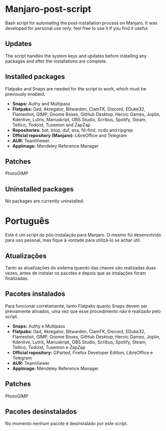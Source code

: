 # Manjaro-post-script
Bash script for automating the post-installation process on Manjaro. It was developed for personal use only; feel free to use it if you find it useful.

## Updates
The script handles the system keys and updates before installing any packages and after the installations are complete.

## Installed packages
Flatpaks and Snaps are needed for the script to work, which must be previously enabled.
* **Snaps:** Authy and Multipass
* **Flatpaks:** 0ad, Akregator, Bitwarden, ClamTK, Discord, EDuke32, Flameshot, GIMP, Gnome Boxes, GitHub Desktop, Heroic Games, Joplin, Kdenlive, Lutris, Manuskript, OBS Studio, Scribus, Spotify, Steam, Tellico, Todoist, Tuxemon and ZapZap
* **Repositories:** bat, btop, duf, exa, fd-find, ncdu and ripgrep
* **Official repository (Manjaro):** LibreOffice and Telegram
* **AUR:** TeamViewer
* **AppImage:** Mendeley Reference Manager

## Patches
PhotoGIMP

## Uninstalled packages
No packages are currently uninstalled.

# Português
Este é um script de pós-instalação para Manjaro. O mesmo foi desenvolvido para uso pessoal, mas fique à vontade para utilizá-lo se achar útil.

## Atualizações
Tanto as atualizações do sistema quando das chaves são realizadas duas vezes, antes de instalar os pacotes e depois que as intalações foram finalizadas.

## Pacotes instalados
Para funcionar corretamente, tanto Flatpaks quanto Snaps devem ser previamente ativados, uma vez que esse procedimento não é realizado pelo script.
* **Snaps:** Authy e Multipass
* **Flatpaks:** 0ad, Akregator, Bitwarden, ClamTK, Discord, EDuke32, Flameshot, GIMP, Gnome Boxes, GitHub Desktop, Heroic Games, Joplin, Kdenlive, Lutris, Manuskript, OBS Studio, Scribus, Spotify, Steam, Tellico, Todoist, Tuxemon e ZapZap
* **Official repository:** GParted, Firefox Developer Edition, LibreOffice e Telegram
* **AUR:** TeamViewer
* **AppImage:** Mendeley Reference Manager

## Patches
PhotoGIMP

## Pacotes desinstalados
No momento nenhum pacote é desinstalado por este script.
